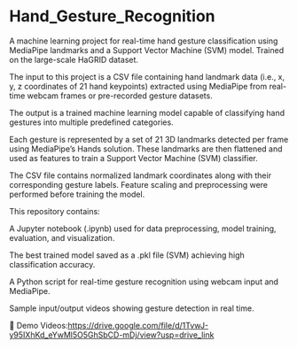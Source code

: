 # Hand_Gesture_Recognition
A machine learning project for real-time hand gesture classification using MediaPipe landmarks and a Support Vector Machine (SVM) model. Trained on the large-scale HaGRID dataset.

The input to this project is a CSV file containing hand landmark data (i.e., x, y, z coordinates of 21 hand keypoints) extracted using MediaPipe from real-time webcam frames or pre-recorded gesture datasets. 

The output is a trained machine learning model capable of classifying hand gestures into multiple predefined categories.

Each gesture is represented by a set of 21 3D landmarks detected per frame using MediaPipe’s Hands solution. These landmarks are then flattened and used as features to train a Support Vector Machine (SVM) classifier.

The CSV file contains normalized landmark coordinates along with their corresponding gesture labels. Feature scaling and preprocessing were performed before training the model.

This repository contains:

A Jupyter notebook (.ipynb) used for data preprocessing, model training, evaluation, and visualization.

The best trained model saved as a .pkl file (SVM) achieving high classification accuracy.

A Python script for real-time gesture recognition using webcam input and MediaPipe.

Sample input/output videos showing gesture detection in real time.

📁 Demo Videos:https://drive.google.com/file/d/1TvwJ-y95IXhKd_eYwMl5O5GhSbCD-mDj/view?usp=drive_link

